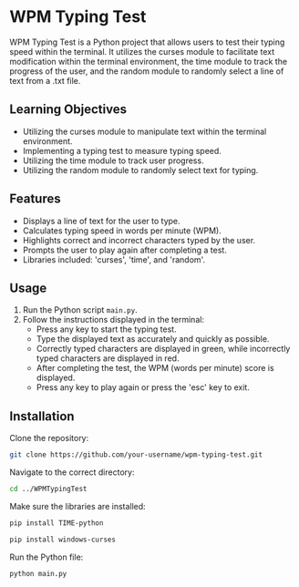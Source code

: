 # WPM Typing Test

WPM Typing Test is a Python project that allows users to test their typing speed within the terminal. It utilizes the curses module to facilitate text modification within the terminal environment, the time module to track the progress of the user, and the random module to randomly select a line of text from a .txt file.

## Learning Objectives

- Utilizing the curses module to manipulate text within the terminal environment.
- Implementing a typing test to measure typing speed.
- Utilizing the time module to track user progress.
- Utilizing the random module to randomly select text for typing.

## Features

- Displays a line of text for the user to type.
- Calculates typing speed in words per minute (WPM).
- Highlights correct and incorrect characters typed by the user.
- Prompts the user to play again after completing a test.
- Libraries included: 'curses', 'time', and 'random'. 

## Usage

1. Run the Python script `main.py`.
2. Follow the instructions displayed in the terminal:
   - Press any key to start the typing test.
   - Type the displayed text as accurately and quickly as possible.
   - Correctly typed characters are displayed in green, while incorrectly typed characters are displayed in red.
   - After completing the test, the WPM (words per minute) score is displayed.
   - Press any key to play again or press the 'esc' key to exit.

## Installation

Clone the repository:
   ```bash
   git clone https://github.com/your-username/wpm-typing-test.git
   ```
Navigate to the correct directory:
   ```bash
   cd ../WPMTypingTest
   ```
Make sure the libraries are installed:
   ```bash
   pip install TIME-python
   ```
   ```bash
   pip install windows-curses
   ```
Run the Python file:
   ```bash
   python main.py
   ```
